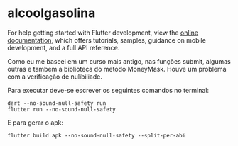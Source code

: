 # alcoolgasolina


For help getting started with Flutter development, view the
[online documentation](https://docs.flutter.dev/), which offers tutorials,
samples, guidance on mobile development, and a full API reference.




Como eu me baseei em um curso mais antigo, nas funções submit, algumas outras e tambem a biblioteca do metodo MoneyMask. Houve um problema com a verificação de nulibiliade.

Para executar deve-se escrever os seguintes comandos no terminal:

```
dart --no-sound-null-safety run      
flutter run --no-sound-null-safety
```

E para gerar o apk:
```
flutter build apk --no-sound-null-safety --split-per-abi
```
